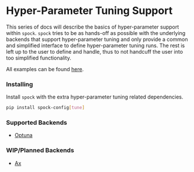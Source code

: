 # Hyper-Parameter Tuning Support

This series of docs will describe the basics of hyper-parameter support within `spock`. `spock` tries to be as hands-off 
as possible with the underlying backends that support hyper-parameter tuning and only provide a common and simplified
interface to define hyper-parameter tuning runs. The rest is left up to the user to define and handle, thus to not
handcuff the user into too simplified functionality.

All examples can be found [here](https://github.com/fidelity/spock/blob/master/examples).

### Installing

Install `spock` with the extra hyper-parameter tuning related dependencies.

```bash
pip install spock-config[tune]
```

### Supported Backends
* [Optuna](https://optuna.readthedocs.io/en/stable/index.html)

### WIP/Planned Backends
* [Ax](https://ax.dev/)